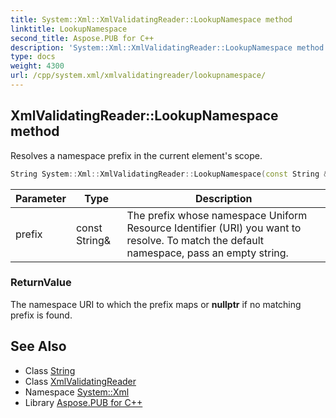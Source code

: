 ```yaml
---
title: System::Xml::XmlValidatingReader::LookupNamespace method
linktitle: LookupNamespace
second_title: Aspose.PUB for C++
description: 'System::Xml::XmlValidatingReader::LookupNamespace method. Resolves a namespace prefix in the current element''s scope in C++.'
type: docs
weight: 4300
url: /cpp/system.xml/xmlvalidatingreader/lookupnamespace/
---
```

## XmlValidatingReader::LookupNamespace method


Resolves a namespace prefix in the current element's scope.

```cpp
String System::Xml::XmlValidatingReader::LookupNamespace(const String &prefix) override
```


| Parameter | Type | Description |
| --- | --- | --- |
| prefix | const String\& | The prefix whose namespace Uniform Resource Identifier (URI) you want to resolve. To match the default namespace, pass an empty string. |

### ReturnValue

The namespace URI to which the prefix maps or **nullptr** if no matching prefix is found.

## See Also

* Class [String](../../../system/string/)
* Class [XmlValidatingReader](../)
* Namespace [System::Xml](../../)
* Library [Aspose.PUB for C++](../../../)
